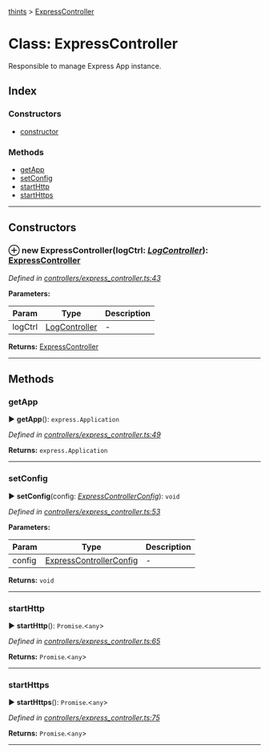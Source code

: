 [thints](../README.md) > [ExpressController](../classes/expresscontroller.md)



# Class: ExpressController


Responsible to manage Express App instance.

## Index

### Constructors

* [constructor](expresscontroller.md#constructor)


### Methods

* [getApp](expresscontroller.md#getapp)
* [setConfig](expresscontroller.md#setconfig)
* [startHttp](expresscontroller.md#starthttp)
* [startHttps](expresscontroller.md#starthttps)



---
## Constructors
<a id="constructor"></a>


### ⊕ **new ExpressController**(logCtrl: *[LogController](logcontroller.md)*): [ExpressController](expresscontroller.md)



*Defined in [controllers/express_controller.ts:43](https://github.com/digitalinfluencers/ThinTS/blob/36b8825/src/controllers/express_controller.ts#L43)*



**Parameters:**

| Param | Type | Description |
| ------ | ------ | ------ |
| logCtrl | [LogController](logcontroller.md)   |  - |





**Returns:** [ExpressController](expresscontroller.md)

---



## Methods
<a id="getapp"></a>

###  getApp

► **getApp**(): `express.Application`




*Defined in [controllers/express_controller.ts:49](https://github.com/digitalinfluencers/ThinTS/blob/36b8825/src/controllers/express_controller.ts#L49)*





**Returns:** `express.Application`





___

<a id="setconfig"></a>

###  setConfig

► **setConfig**(config: *[ExpressControllerConfig](../interfaces/expresscontrollerconfig.md)*): `void`




*Defined in [controllers/express_controller.ts:53](https://github.com/digitalinfluencers/ThinTS/blob/36b8825/src/controllers/express_controller.ts#L53)*



**Parameters:**

| Param | Type | Description |
| ------ | ------ | ------ |
| config | [ExpressControllerConfig](../interfaces/expresscontrollerconfig.md)   |  - |





**Returns:** `void`





___

<a id="starthttp"></a>

###  startHttp

► **startHttp**(): `Promise`.<`any`>




*Defined in [controllers/express_controller.ts:65](https://github.com/digitalinfluencers/ThinTS/blob/36b8825/src/controllers/express_controller.ts#L65)*





**Returns:** `Promise`.<`any`>





___

<a id="starthttps"></a>

###  startHttps

► **startHttps**(): `Promise`.<`any`>




*Defined in [controllers/express_controller.ts:75](https://github.com/digitalinfluencers/ThinTS/blob/36b8825/src/controllers/express_controller.ts#L75)*





**Returns:** `Promise`.<`any`>





___


